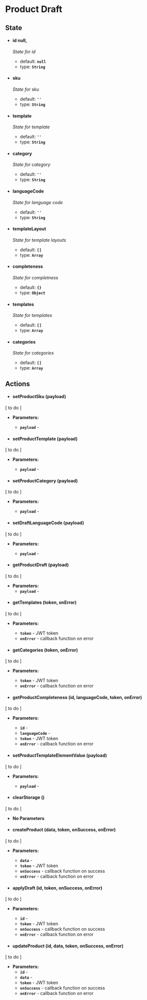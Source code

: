 # Product Draft

## State


* #### **id** null,
    
    _State for id_
    * default: **`null`**
    * type: **`String`**
  
* #### **sku** 
    
    _State for sku_
    * default: **`''`**
    * type: **`String`**

* #### **template** 
    
    _State for template_
    * default: **`''`**
    * type: **`String`**

* #### **category** 
    
    _State for category_
    * default: **`''`**
    * type: **`String`**

* #### **languageCode** 
    
    _State for language code_
    * default: **`''`**
    * type: **`String`**

* #### **templateLayout** 
    
    _State for template layouts_
    * default: **`[]`**
    * type: **`Array`**

* #### **completeness** 
  
    _State for completness_
    * default: **`{}`**
    * type: **`Object`**

* #### **templates** 
    
    _State for templates_
    * default: **`[]`**
    * type: **`Array`**

* #### **categories** 
    
    _State for categories_
    * default: **`[]`**
    * type: **`Array`**


## Actions

* #### setProductSku (payload)

[ to do ]
   * **Parameters:**
       - **`payload`** - 

* #### setProductTemplate (payload)

[ to do ]
   * **Parameters:**
       - **`payload`** - 

* #### setProductCategory (payload)

[ to do ]
   * **Parameters:**
       - **`payload`** - 

* #### setDraftLanguageCode (payload)

[ to do ]
   * **Parameters:**
       - **`payload`** - 

* #### getProductDraft (payload)

[ to do ]
   * **Parameters:**
       - **`payload`** - 
* #### getTemplates (token, onError)

[ to do ]
   * **Parameters:**
       - **`token`** - JWT token
       - **`onError`** -  callback function on error 

* #### getCategories (token, onError)

[ to do ]
   * **Parameters:**
        - **`token`** - JWT token
        - **`onError`** -  callback function on error 

* #### getProductCompleteness (id, languageCode, token, onError)

[ to do ]
   * **Parameters:**
       - **`id`** - 
       - **`languageCode`** - 
       - **`token`** - JWT token
       - **`onError`** -  callback function on error 
 
* #### setProductTemplateElementValue (payload)

[ to do ]
   * **Parameters:**
       - **`payload`** - 

* #### clearStorage ()

[ to do ]
   * **No Parameters**

* #### createProduct (data, token, onSuccess, onError)

[ to do ]
   * **Parameters:**
       - **`data`** - 
       - **`token`** - JWT token
       - **`onSuccess`** - callback function on success
       - **`onError`** -  callback function on error 

* #### applyDraft (id, token, onSuccess, onError)

[ to do ]
   * **Parameters:**
        - **`id`** - 
        - **`token`** - JWT token
        - **`onSuccess`** - callback function on success
        - **`onError`** -  callback function on error 

* #### updateProduct (id, data, token, onSuccess, onError)

[ to do ]
   * **Parameters:**
        - **`id`** - 
        - **`data`** - 
        - **`token`** - JWT token
        - **`onSuccess`** - callback function on success
        - **`onError`** -  callback function on error  

